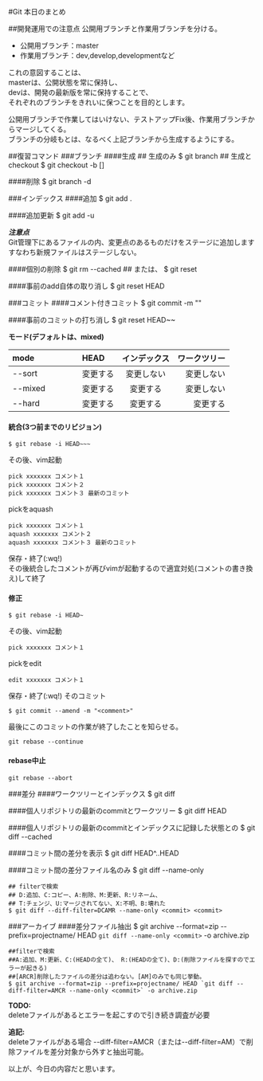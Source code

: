 #Git 本日のまとめ

##開発運用での注意点
公開用ブランチと作業用ブランチを分ける。

* 公開用ブランチ：master
* 作業用ブランチ：dev,develop,developmentなど

これの意図することは、  
masterは、公開状態を常に保持し、  
devは、開発の最新版を常に保持することで、  
それぞれのブランチをきれいに保つことを目的とします。  

公開用ブランチで作業してはいけない、テストアップFix後、作業用ブランチからマージしてくる。  
ブランチの分岐もとは、なるべく上記ブランチから生成するようにする。


##復習コマンド
###ブランチ
####生成
	## 生成のみ
	$ git branch <branchname>
	## 生成とcheckout
	$ git checkout -b <branchname> [<start point>]
	

####削除
	$ git branch -d <branchname>


###インデックス
####追加
	$ git add .


####追加更新
	$ git add -u
	
***注意点***  
Git管理下にあるファイルの内、変更点のあるものだけをステージに追加します  
すなわち新規ファイルはステージしない。


####個別の削除
	$ git rm --cached <filename>
	## または、
	$ git reset <filename>


####事前のadd自体の取り消し
	$ git reset HEAD
	


###コミット
####コメント付きコミット
	$ git commit -m "<str>"
	

####事前のコミットの打ち消し
	$ git reset <mode> HEAD~~
	
**モード(デフォルトは、mixed)**

mode　　　　　|HEAD        | インデックス     | ワークツリー
:----------- |:----------- | :-----------: | -----------:
--sort       |変更する      | 変更しない      | 変更しない
--mixed      |変更する      | 変更する        | 変更しない
--hard       |変更する      | 変更する        | 変更する


#### 統合(3つ前までのリビジョン)
	$ git rebase -i HEAD~~~
	
その後、vim起動

	pick xxxxxxx コメント１
	pick xxxxxxx コメント２
	pick xxxxxxx コメント３ 最新のコミット

pickをaquash

	pick xxxxxxx コメント１
	aquash xxxxxxx コメント２
	aquash xxxxxxx コメント３ 最新のコミット
	
保存・終了(:wq!)  
その後統合したコメントが再びvimが起動するので適宜対処(コメントの書き換え)して終了


#### 修正
	$ git rebase -i HEAD~
	
その後、vim起動

	pick xxxxxxx コメント１

pickをedit

	edit xxxxxxx コメント１
	
保存・終了(:wq!) そのコミット 

	$ git commit --amend -m "<comment>"
	
最後にこのコミットの作業が終了したことを知らせる。
	
	git rebase --continue
	
#### rebase中止
	git rebase --abort	



###差分
####ワークツリーとインデックス
	$ git diff
	

####個人リポジトリの最新のcommitとワークツリー
	$ git diff HEAD
	
	
####個人リポジトリの最新のcommitとインデックスに記録した状態との
	$ git diff --cached
	

####コミット間の差分を表示
	$ git diff HEAD^..HEAD
	
####コミット間の差分ファイル名のみ
	$ git diff --name-only <commit> <commit>
	
	## filterで検索
	## D:追加、C:コピー、A:削除、M:更新、R:リネーム、
	## T:チェンジ、U:マージされてない、X:不明、B:壊れた
	$ git diff --diff-filter=DCAMR --name-only <commit> <commit>

###アーカイブ
####差分ファイル抽出
	$ git archive --format=zip --prefix=projectname/ HEAD `git diff --name-only <commit>` -o archive.zip
	
	##filterで検索
	##A:追加、M:更新、C:(HEADの全て)、 R:(HEADの全て)、D:(削除ファイルを探すのでエラーが起きる)
	##[ARCR]削除したファイルの差分は追わない。[AM]のみでも同じ挙動。
	$ git archive --format=zip --prefix=projectname/ HEAD `git diff --diff-filter=AMCR --name-only <commit>` -o archive.zip
	
**TODO:**  
deleteファイルがあるとエラーを起こすので引き続き調査が必要

**追記:** 	
deleteファイルがある場合 --diff-filter=AMCR（または--diff-filter=AM）で削除ファイルを差分対象から外すと抽出可能。


以上が、今日の内容だと思います。